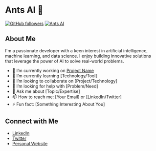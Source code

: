 # Ants AI 👋

[![GitHub followers](https://img.shields.io/github/followers/ants-ai?label=Follow&style=social)](https://github.com/ants-ai)
[![Ants AI](https://img.shields.io/twitter/follow/realantsai?style=social)](https://twitter.com/realantsai)

## About Me

I'm a passionate developer with a keen interest in artificial intelligence, machine learning, and data science. I enjoy building innovative solutions that leverage the power of AI to solve real-world problems.

- 🔭 I’m currently working on [Project Name](https://github.com/ants-ai/project-name)
- 🌱 I’m currently learning [Technology/Tool]
- 👯 I’m looking to collaborate on [Project/Technology]
- 🤔 I’m looking for help with [Problem/Need]
- 💬 Ask me about [Topic/Expertise]
- 📫 How to reach me: [Your Email] or [LinkedIn/Twitter]
- ⚡ Fun fact: [Something Interesting About You]

## Connect with Me

- [LinkedIn](https://www.linkedin.com/in/yourname/)
- [Twitter](https://twitter.com/YourHandle)
- [Personal Website](https://yourwebsite.com)
